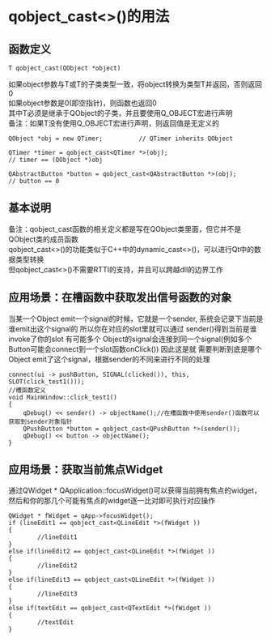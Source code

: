 # qobject_cast<>()的用法

## 函数定义
```
T qobject_cast(QObject *object)
```
如果object参数与T或T的子类类型一致，将object转换为类型T并返回，否则返回0  
如果object参数是0(即空指针)，则函数也返回0  
其中T必须是继承于QObject的子类，并且要使用Q_OBJECT宏进行声明  
备注：如果T没有使用Q_OBJECT宏进行声明，则返回值是无定义的  
```
QObject *obj = new QTimer;          // QTimer inherits QObject

QTimer *timer = qobject_cast<QTimer *>(obj);
// timer == (QObject *)obj

QAbstractButton *button = qobject_cast<QAbstractButton *>(obj);
// button == 0
```


## 基本说明
备注：qobject_cast函数的相关定义都是写在QObject类里面，但它并不是QObject类的成员函数  
qobject_cast<>()的功能类似于C++中的dynamic_cast<>()，可以进行Qt中的数据类型转换  
但qobject_cast<>()不需要RTTI的支持，并且可以跨越dll的边界工作  


## 应用场景：在槽函数中获取发出信号函数的对象
当某一个Object emit一个signal的时候，它就是一个sender, 系统会记录下当前是谁emit出这个signal的
所以你在对应的slot里就可以通过 sender()得到当前是谁invoke了你的slot
有可能多个 Object的signal会连接到同一个signal(例如多个Button可能会connect到一个slot函数onClick())
因此这是就 需要判断到底是哪个Object emit了这个signal，根据sender的不同来进行不同的处理
```
connect(ui -> pushButton, SIGNAL(clicked()), this, SLOT(click_test1()));
//槽函数定义
void MainWindow::click_test1()
{
    qDebug() << sender() -> objectName();//在槽函数中使用sender()函数可以获取到sender对象指针
    QPushButton *button = qobject_cast<QPushButton *>(sender());
    qDebug() << button -> objectName();
}
```


## 应用场景：获取当前焦点Widget
通过QWidget * QApplication::focusWidget()可以获得当前拥有焦点的widget，然后和你的那几个可能有焦点的widget逐一比对即可执行对应操作
```
QWidget * fWidget = qApp->focusWidget();
if (lineEdit1 == qobject_cast<QLineEdit *>(fWidget ))
{
        //lineEdit1
}
else if(lineEdit2 == qobject_cast<QLineEdit *>(fWidget ))
{ 
        //lineEdit2
}
else if(lineEdit3 == qobject_cast<QLineEdit *>(fWidget ))
{
        //lineEdit3
}
else if(textEdit == qobject_cast<QTextEdit *>(fWidget ))
{
        //textEdit
}
```
